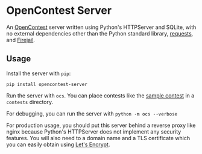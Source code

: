 # OpenContest Server

An [OpenContest](https://github.com/LadueCS/OpenContest) server written using Python's HTTPServer and SQLite, with no external dependencies other than the Python standard library, [requests](https://docs.python-requests.org/en/latest/), and [Firejail](https://github.com/netblue30/firejail).

## Usage

Install the server with `pip`:
```
pip install opencontest-server
```

Run the server with `ocs`. You can place contests like the [sample contest](https://github.com/LadueCS/Test) in a `contests` directory.

For debugging, you can run the server with `python -m ocs --verbose`

For production usage, you should put this server behind a reverse proxy like nginx because Python's HTTPServer does not implement any security features. You will also need to a domain name and a TLS certificate which you can easily obtain using [Let's Encrypt](https://letsencrypt.org/).
